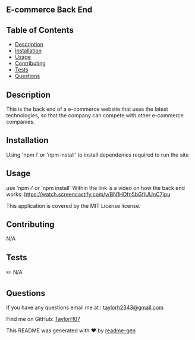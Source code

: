 ## E-commerce Back End

## Table of Contents

- [Description](#description)
- [Installation](#installation)
- [Usage](#usage)
- [Contributing](#contributing)
- [Tests](#tests)
- [Questions](#questions)

## Description

This is the back end of a e-commerce website that uses the latest technologies, so that the company can compete with other e-commerce companies.

## Installation

Using 'npm i' or 'npm install' to install dependenies required to run the site

## Usage

use 'npm i' or 'npm install'
Within the link is a video on how the back end works: https://watch.screencastify.com/v/BN1HDfn5bGflUUnC7ipu

This application is covered by the MIT License license.

## Contributing

N/A

## Tests

✏️ N/A

## Questions

If you have any questions email me at :
taylorh2343@gmail.com

Find me on GitHub: [TaylorH07](https://github.com/TaylorH07)

This README was generated with ❤️ by [readme-gen](https://github.com/TaylorH07/readme-gen)
